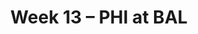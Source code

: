 ---
layout: game
title: Week 13 – PHI at BAL
season: 2024
game_id: 2024_13_PHI_BAL
away_team: PHI
home_team: BAL
---